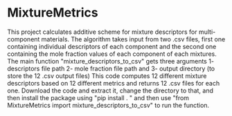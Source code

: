 # MixtureMetrics
This project calculates additive scheme for mixture descriptors for multi-component materials. The algorithm takes input from two .csv files, first one containing individual descriptors of each component and the second one containing the mole fraction values of each component of each mixtures.
The main function "mixture_descriptors_to_csv" gets three arguments 1- descriptors file path 2- mole fraction file path and 3- output directory (to store the 12 .csv output files)
This code computes 12 different mixture descriptors based on 12 different metrics and returns 12 .csv files for each one. 
Download the code and extract it, change the directory to that, and then install the package using "pip install . " and then use "from  MixtureMetrics import mixture_descriptors_to_csv" to run the function.


